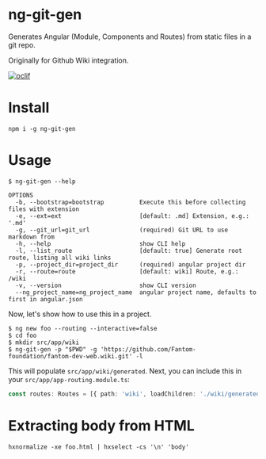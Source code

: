 ng-git-gen
==================

Generates Angular (Module, Components and Routes) from static files in a git repo.

Originally for Github Wiki integration.

[![oclif](https://img.shields.io/badge/cli-oclif-brightgreen.svg)](https://oclif.io)

# Install

    npm i -g ng-git-gen

# Usage

    $ ng-git-gen --help
    
    OPTIONS
      -b, --bootstrap=bootstrap          Execute this before collecting files with extension
      -e, --ext=ext                      [default: .md] Extension, e.g.: '.md'
      -g, --git_url=git_url              (required) Git URL to use markdown from
      -h, --help                         show CLI help
      -l, --list_route                   [default: true] Generate root route, listing all wiki links
      -p, --project_dir=project_dir      (required) angular project dir
      -r, --route=route                  [default: wiki] Route, e.g.: /wiki
      -v, --version                      show CLI version
      --ng_project_name=ng_project_name  angular project name, defaults to first in angular.json

Now, let's show how to use this in a project.

    $ ng new foo --routing --interactive=false
    $ cd foo
    $ mkdir src/app/wiki
    $ ng-git-gen -p "$PWD" -g 'https://github.com/Fantom-foundation/fantom-dev-web.wiki.git' -l

This will populate `src/app/wiki/generated`. Next, you can include this in your `src/app/app-routing.module.ts`:

```typescript
const routes: Routes = [{ path: 'wiki', loadChildren: './wiki/generated/generated.module#GeneratedModule' }];
```

# Extracting body from HTML

    hxnormalize -xe foo.html | hxselect -cs '\n' 'body'
